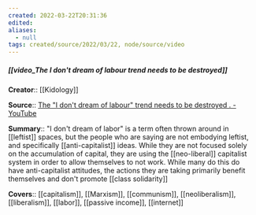 ```yaml
---
created: 2022-03-22T20:31:36 
edited: 
aliases:
  - null
tags: created/source/2022/03/22, node/source/video
---
```


##### [[video_The I don't dream of labour trend needs to be destroyed]]

**Creator**:: [[Kidology]]
 
**Source**:: [The "I don't dream of labour" trend needs to be destroyed . - YouTube](https://www.youtube.com/watch?v=gpkiXoG4azE)

**Summary**:: "I don't dream of labor" is a term often thrown around in [[leftist]] spaces, but the people who are saying are not embodying leftist, and specifically [[anti-capitalist]] ideas. While they are not focused solely on the accumulation of capital, they are using the [[neo-liberal]] capitalist system in order to allow themselves to not work. While many do this do have anti-capitalist attitudes, the actions they are taking primarily benefit themselves and don't promote [[class solidarity]]

**Covers**:: [[capitalism]], [[Marxism]], [[communism]], [[neoliberalism]], [[liberalism]], [[labor]], [[passive income]], [[internet]]